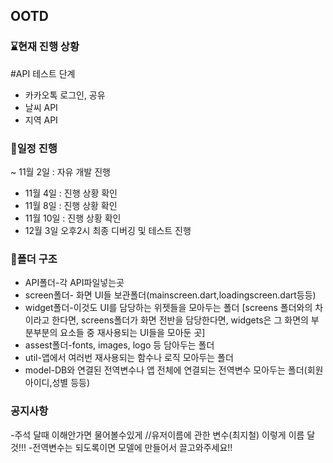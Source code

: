 ## OOTD
### ⌛현재 진행 상황
#API 테스트 단계
- 카카오톡 로그인, 공유
- 날씨 API
- 지역 API


### 📆일정 진행
~ 11월 2일 : 자유 개발 진행
- 11월 4일 : 진행 상황 확인
- 11월 8일 : 진행 상황 확인
- 11월 10일 : 진행 상황 확인
- 12월 3일 오후2시 최종 디버깅 및 테스트 진행

### 📂폴더 구조
- API폴더-각 API파일넣는곳
- screen폴더- 화면 UI들 보관폴더(mainscreen.dart,loadingscreen.dart등등)
- widget폴더-이것도 UI를 담당하는 위젯들을 모아두는 폴더
               [screens 폴더와의 차이라고 한다면, screens폴더가 화면 전반을 담당한다면, 
               widgets은 그 화면의 부분부분의 요소들 중 재사용되는 UI들을 모아둔 곳]
- assest폴더-fonts, images, logo 등 담아두는 폴더
- util-앱에서 여러번 재사용되는 함수나 로직 모아두는 폴더
- model-DB와 연결된 전역변수나 앱 전체에 연결되는 전역변수 모아두는 폴더(회원아이디,성별 등등)

### 공지사항
-주석 달때 이해안가면 물어볼수있게 //유저이름에 관한 변수(최지철) 이렇게 이름 달것!!!
-전역변수는 되도록이면 모델에 만들어서 끌고와주세요!!
